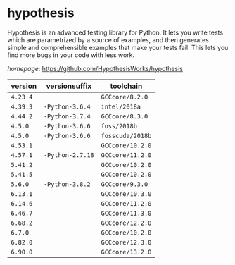 # hypothesis

Hypothesis is an advanced testing library for Python. It lets you write tests which are parametrized  by a source of examples, and then generates simple and comprehensible examples that make your tests fail. This lets  you find more bugs in your code with less work.

*homepage*: <https://github.com/HypothesisWorks/hypothesis>

version | versionsuffix | toolchain
--------|---------------|----------
``4.23.4`` |  | ``GCCcore/8.2.0``
``4.39.3`` | ``-Python-3.6.4`` | ``intel/2018a``
``4.44.2`` | ``-Python-3.7.4`` | ``GCCcore/8.3.0``
``4.5.0`` | ``-Python-3.6.6`` | ``foss/2018b``
``4.5.0`` | ``-Python-3.6.6`` | ``fosscuda/2018b``
``4.53.1`` |  | ``GCCcore/10.2.0``
``4.57.1`` | ``-Python-2.7.18`` | ``GCCcore/11.2.0``
``5.41.2`` |  | ``GCCcore/10.2.0``
``5.41.5`` |  | ``GCCcore/10.2.0``
``5.6.0`` | ``-Python-3.8.2`` | ``GCCcore/9.3.0``
``6.13.1`` |  | ``GCCcore/10.3.0``
``6.14.6`` |  | ``GCCcore/11.2.0``
``6.46.7`` |  | ``GCCcore/11.3.0``
``6.68.2`` |  | ``GCCcore/12.2.0``
``6.7.0`` |  | ``GCCcore/10.2.0``
``6.82.0`` |  | ``GCCcore/12.3.0``
``6.90.0`` |  | ``GCCcore/13.2.0``
